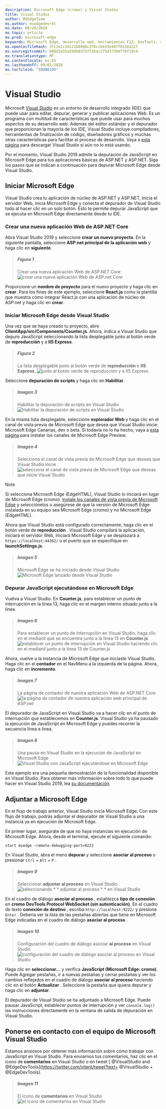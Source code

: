 ```yaml
---
description: Microsoft Edge (cromo) y Visual Studio
title: Visual Studio
author: MSEdgeTeam
ms.author: msedgedevrel
ms.date: 08/20/2019
ms.topic: article
ms.prod: microsoft-edge
keywords: Microsoft Edge, desarrollo web, herramientas F12, DevTools, vs, Visual Studio, depurador
ms.openlocfilehash: 3fc2e2c3dc21689d8c378ccbe33e4dff813ea12f
ms.sourcegitcommit: b88d2a55a59db8373ff2bac275d3730977bf19c9
ms.translationtype: MT
ms.contentlocale: es-ES
ms.lasthandoff: 09/01/2020
ms.locfileid: "10986195"
---
```

# Visual Studio

Microsoft [Visual Studio](https://visualstudio.microsoft.com/vs/) es un entorno de desarrollo integrado (IDE) que puede usar para editar, depurar, generar y publicar aplicaciones Web. Es un programa con multitud de características que puede usar para muchos aspectos de su desarrollo web. Además del editor estándar y el depurador que proporcionan la mayoría de los IDE, Visual Studio incluye compiladores, herramientas de finalización de código, diseñadores gráficos y muchas otras características para facilitar el proceso de desarrollo. Vaya a [esta página](https://visualstudio.microsoft.com/downloads/) para descargar Visual Studio si aún no lo está usando.

Por el momento, Visual Studio 2019 admite la depuración de JavaScript en Microsoft Edge para tus aplicaciones básicas de ASP\.NET y ASP\.NET. Siga los pasos que se indican a continuación para depurar Microsoft Edge desde Visual Studio.

## Iniciar Microsoft Edge
Visual Studio crea tu aplicación de núcleo de ASP\.NET y ASP\.NET, inicia el servidor Web, inicia Microsoft Edge y conecta el depurador de Visual Studio todo al hacer clic en un solo botón. Esto te permite depurar JavaScript que se ejecuta en Microsoft Edge directamente desde tu IDE.

### Crear una nueva aplicación Web de ASP.NET Core

Abra Visual Studio 2019 y seleccione **crear un nuevo proyecto**. En la siguiente pantalla, seleccione **ASP\.net principal de la aplicación web** y haga clic en **siguiente**.

> ##### Figura 1  
> Crear una nueva aplicación Web de ASP.NET Core ![ crear una nueva aplicación Web de ASP.net Core](./media/create-new-project.png)  

Proporcione un **nombre de proyecto** para el nuevo proyecto y haga clic en **crear**. Para los fines de este ejemplo, seleccione **React.js** como la plantilla que muestra cómo integrar React.js con una aplicación de núcleo de ASP.net y haga clic en **crear**.

### Iniciar Microsoft Edge desde Visual Studio

Una vez que se haya creado tu proyecto, abre **ClientApp/src/Components/Counter.js**. Ahora, indica a Visual Studio que depure JavaScript seleccionando la lista desplegable junto al botón verde de **reproducción** y a **IIS Express**. 

> ##### Figura 2  
> La lista desplegable junto al botón verde de **reproducción** e **IIS Express**, 
> ![ junto al botón verde de reproducción y a IIS Express](./media/vs-dropdown.png)  

Seleccione **depuración de scripts** y haga clic en **Habilitar**.

> ##### Imagen 3  
> Habilitar la depuración de scripts en Visual Studio ![ Habilitar la depuración de scripts en Visual Studio](./media/enable-script-debugging.png)  

En la misma lista desplegable, seleccione **explorador Web** y haga clic en el canal de vista previa de Microsoft Edge que desea que Visual Studio inicie: Microsoft Edge Canarias, dev o beta. Si todavía no lo ha hecho, vaya a [esta página](https://www.microsoftedgeinsider.com/download) para instalar los canales de Microsoft Edge Preview.

> ##### Imagen 4  
> Selecciona el canal de vista previa de Microsoft Edge que deseas que Visual Studio inicie ![ selecciona el canal de vista previa de Microsoft Edge que deseas que inicie Visual Studio](./media/set-web-browser.png)  

> [!NOTE]
> Si selecciona Microsoft Edge (EdgeHTML), Visual Studio lo iniciará en lugar de Microsoft Edge (cromo). [Instale los canales de vista previa de Microsoft Edge](https://www.microsoftedgeinsider.com/download) y selecciónelos o asegúrese de que la versión de Microsoft Edge instalada en su equipo sea Microsoft Edge (cromo) y no Microsoft Edge (EdgeHTML).

Ahora que Visual Studio está configurado correctamente, haga clic en el botón verde de **reproducción** . Visual Studio compilará la aplicación, iniciará el servidor Web, iniciará Microsoft Edge y se desplazará a `https://localhost:44362/` o el puerto que se especifique en **launchSettings.js**.

> ##### Imagen 5  
> Microsoft Edge se ha iniciado desde Visual Studio ![ Microsoft Edge lanzado desde Visual Studio](./media/edge-launch.png)  

### Depurar JavaScript ejecutándose en Microsoft Edge

Vuelva a Visual Studio. En **Counter.js**, para establecer un punto de interrupción en la línea 13, haga clic en el margen interno situado junto a la línea.

> ##### Imagen 6
> Para establecer un punto de interrupción en Visual Studio, haga clic en el medianil que se encuentra junto a la línea 13 en **Counter.js** 
> ![ establecer un punto de interrupción en Visual Studio haciendo clic en el medianil junto a la línea 13 de Counter.js](./media/set-breakpoint.png)  

Ahora, vuelve a la instancia de Microsoft Edge que iniciaste Visual Studio. Haga clic en el **contador** en el NavMenu a la izquierda de la página. Ahora, haga clic en **incremento**.

> ##### Imagen 7
> La página de contador de nuestra aplicación Web de ASP.NET Core ![ la página de contador de nuestra aplicación web principal de ASP.net](./media/edge-counter.png)  

El depurador de JavaScript en Visual Studio va a hacer clic en el punto de interrupción que establecemos en **Counter.js**. Visual Studio ya ha pausado la ejecución de JavaScript en Microsoft Edge y puedes recorrer la secuencia línea a línea.

> ##### Imagen 8
> Una pausa en Visual Studio en la ejecución de JavaScript en Microsoft Edge ![ Visual Studio con JavaScript ejecutándose en Microsoft Edge](./media/hit-breakpoint.png)  

Este ejemplo era una pequeña demostración de la funcionalidad disponible en Visual Studio. Para obtener más información sobre todo lo que puede hacer en Visual Studio 2019, lea [su documentación](https://docs.microsoft.com/visualstudio/windows/?view=vs-2019).

## Adjuntar a Microsoft Edge
En el flujo de trabajo anterior, Visual Studio inicia Microsoft Edge. Con este flujo de trabajo, podrás adjuntar el depurador de Visual Studio a una instancia ya en ejecución de Microsoft Edge. 

En primer lugar, asegúrate de que no haya instancias en ejecución de Microsoft Edge. Ahora, desde el terminal, ejecute el siguiente comando:

```console
start msedge –remote-debugging-port=9222
```

En Visual Studio, abra el menú **depurar** y seleccione **asociar al proceso** o presionar `Ctrl`  +  `Alt`  +  `P` .

> ##### Imagen 9
> Seleccionar **adjuntar al proceso** en Visual Studio ![ seleccionando * * adjuntar al proceso * * en Visual Studio](./media/attach-to-process.png)  

En el cuadro de diálogo **asociar al proceso** , establezca **tipo de conexión** en **cromo DevTools Protocol WebSocket (sin autenticación)**. En el cuadro de texto **conexión de destino** , escriba `http://localhost:9222/` y presione `Enter` . Debería ver la lista de las pestañas abiertas que tiene en Microsoft Edge indicadas en el cuadro de diálogo **asociar al proceso** .

> ##### Imagen 10
> Configuración del cuadro de diálogo asociar **al proceso** en Visual Studio ![ configuración del cuadro de diálogo asociar al proceso en Visual Studio](./media/attach-to-process-dialog.png)  

Haga clic en **seleccionar...** y verifica **JavaScript (Microsoft Edge: cromo)**. Puede Agregar pestañas, ir a nuevas pestañas y cerrar pestañas y ver los cambios reflejados en el cuadro de diálogo **asociar al proceso** haciendo clic en el botón **Actualizar** . Seleccione la pestaña que quiera depurar y haga clic en **adjuntar**.

El depurador de Visual Studio se ha adjuntado a Microsoft Edge. Puede pausar JavaScript, establecer puntos de interrupción y ver `console.log()` las instrucciones directamente en la ventana de salida de depuración en Visual Studio.

## Ponerse en contacto con el equipo de Microsoft Visual Studio  

Estamos ansiosos por obtener más información sobre cómo trabajar con JavaScript en Visual Studio.  Para enviarnos tus comentarios, haz clic en el icono de **comentarios** en Visual Studio o en tweet [ @VisualStudio and @EdgeDevTools](https://twitter.com/intent/tweet?text= @VisualStudio + @EdgeDevTools).  

> ##### Imagen 11
> El icono de **comentarios** en Visual Studio ![ el icono de comentarios en Visual Studio](./media/feedback-icon.png)  
